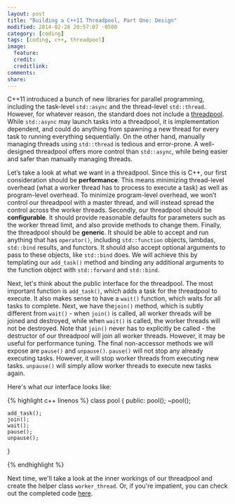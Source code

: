 ```yaml
---
layout: post
title: "Building a C++11 Threadpool, Part One: Design"
modified: 2014-02-28 20:57:07 -0500
category: [coding]
tags: [coding, c++, threadpool]
image:
  feature: 
  credit: 
  creditlink: 
comments: 
share: 
---
```


C++11 introduced a bunch of new libraries for parallel programming, including the task-level `std::async` and the thread-level `std::thread`. However, for whatever reason, the standard does not include a [threadpool](en.wikipedia.org/wiki/Thread_pool). While `std::async` may launch tasks into a threadpool, it is implementation dependent, and could do anything from spawning a new thread for every task to running everything sequentially. On the other hand, manually managing threads using `std::thread` is tedious and error-prone. A well-designed threadpool offers more control than `std::async`, while being easier and safer than manually managing threads.

Let’s take a look at what we want in a threadpool. Since this is C++, our first consideration should be **performance**. This means minimizing thread-level overhead (what a worker thread has to process to execute a task) as well as program-level overhead. To minimize program-level overhead, we won’t control our threadpool with a master thread, and will instead spread the control across the worker threads. Secondly, our threadpool should be **configurable**.  It should provide reasonable defaults for parameters such as the worker thread limit, and also provide methods to change them. Finally, the threadpool should be **generic**. It should be able to accept and run anything that has `operator()`, including `std::function` objects, lambdas, `std::bind` results, and functors. It should also accept optional arguments to pass to these objects, like `std::bind` does. We will achieve this by templating our `add_task()` method and binding any additional arguments to the function object with `std::forward` and `std::bind`.

Next, let's think about the public interface for the threadpool. The most important function is `add_task()`, which adds a task for the threadpool to execute. It also makes sense to have a `wait()` function, which waits for all tasks to complete. Next, we have the`join()` method, which is subtly different from `wait()` - when `join()` is called, all worker threads will be joined and destroyed, while when `wait()` is called, the worker threads will not be destroyed. Note that `join()` never has to explicitly be called - the destructor of our threadpool will join all worker threads. However, it may be useful for performance tuning. The final non-accessor methods we will expose are `pause()` and `unpause()`. `pause()` will not stop any already executing tasks. However, it will stop worker threads from executing new tasks. `unpause()` will simply allow worker threads to execute new tasks again.

Here's what our interface looks like:

{% highlight c++ linenos %}
class pool {
 public:
    pool();
    ~pool();

    add_task();
    join();
    wait();
    pause();
    unpause();
}

{% endhighlight %}

Next time, we'll take a look at the inner workings of our threadpool and create the helper class `worker_thread`. Or, if you're impatient, you can check out the completed code [here](https://github.com/iambald/threadpool).
